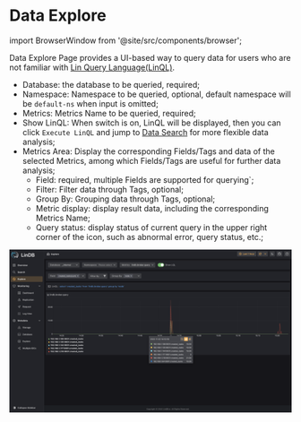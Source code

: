 # Data Explore

import BrowserWindow from '@site/src/components/browser';

Data Explore Page provides a UI-based way to query data for users who are not familiar with [Lin Query Language(LinQL)](../lin-ql).

- Database: the database to be queried, required;
- Namespace: Namespace to be queried, optional, default namespace will be `default-ns` when input is omitted;
- Metrics: Metrics Name to be queried, required;
- Show LinQL: When switch is on, LinQL will be displayed, then you can click `Execute LinQL` and jump to [Data Search](./search) for more flexible data analysis;
- Metrics Area: Display the corresponding Fields/Tags and data of the selected Metrics, among which Fields/Tags are useful for further data analysis;
  - Field: required, multiple Fields are supported for querying`;
  - Filter: Filter data through Tags, optional;
  - Group By: Grouping data through Tags, optional;
  - Metric display: display result data, including the corresponding Metrics Name;
  - Query status: display status of current query in the upper right corner of the icon, such as abnormal error, query status, etc.;

<BrowserWindow>

![data explore](/img/lindb/guide/admin_ui/data_explore.png)

</BrowserWindow>
